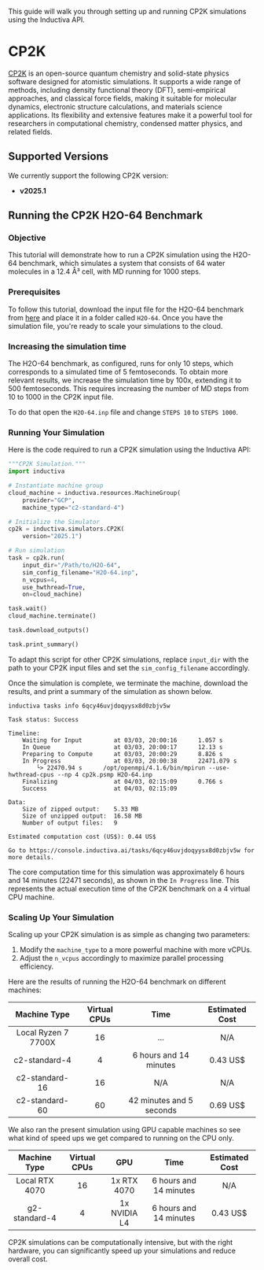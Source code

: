 This guide will walk you through setting up and running CP2K simulations using the Inductiva API.


# CP2K

[CP2K](https://www.cp2k.org/) is an open-source quantum chemistry and
solid-state physics software designed for atomistic simulations. It supports a
wide range of methods, including density functional theory (DFT), semi-empirical
approaches, and classical force fields, making it suitable for molecular
dynamics, electronic structure calculations, and materials science applications.
Its flexibility and extensive features make it a powerful tool for researchers
in computational chemistry, condensed matter physics, and related fields.

## Supported Versions
We currently support the following CP2K version:
- **v2025.1**

## Running the CP2K H2O-64 Benchmark

### Objective

This tutorial will demonstrate how to run a CP2K simulation using the H2O-64
benchmark, which simulates a system that consists of 64 water molecules in a
12.4 Å³ cell, with MD running for 1000 steps.

### Prerequisites  

To follow this tutorial, download the input file for the H2O-64 benchmark from
[here](https://github.com/cp2k/cp2k/blob/master/benchmarks/QS/H2O-64.inp) and
place it in a folder called `H2O-64`. Once you have the simulation file, you're
ready to scale your simulations to the cloud.

### Increasing the simulation time

The H2O-64 benchmark, as configured, runs for only 10 steps, which corresponds
to a simulated time of 5 femtoseconds. To obtain more relevant results, we
increase the simulation time by 100x, extending it to 500 femtoseconds. This
requires increasing the number of MD steps from 10 to 1000 in the CP2K input file.

To do that open the `H2O-64.inp` file and change `STEPS 10` to `STEPS 1000`.

### Running Your Simulation

Here is the code required to run a CP2K simulation using the Inductiva API:

```python
"""CP2K Simulation."""
import inductiva

# Instantiate machine group
cloud_machine = inductiva.resources.MachineGroup( 
    provider="GCP",
    machine_type="c2-standard-4")

# Initialize the Simulator
cp2k = inductiva.simulators.CP2K( 
    version="2025.1")

# Run simulation
task = cp2k.run( 
    input_dir="/Path/to/H2O-64",
    sim_config_filename="H2O-64.inp",
    n_vcpus=4,
    use_hwthread=True,
    on=cloud_machine)

task.wait()
cloud_machine.terminate()

task.download_outputs()

task.print_summary()
```

To adapt this script for other CP2K simulations, replace `input_dir` with the
path to your CP2K input files and set the `sim_config_filename` accordingly.

Once the simulation is complete, we terminate the machine, download the results,
and print a summary of the simulation as shown below.

```
inductiva tasks info 6qcy46uvjdoqyysx8d0zbjv5w

Task status: Success

Timeline:
	Waiting for Input         at 03/03, 20:00:16      1.057 s
	In Queue                  at 03/03, 20:00:17      12.13 s
	Preparing to Compute      at 03/03, 20:00:29      8.826 s
	In Progress               at 03/03, 20:00:38      22471.079 s
		└> 22470.94 s      /opt/openmpi/4.1.6/bin/mpirun --use-hwthread-cpus --np 4 cp2k.psmp H2O-64.inp
	Finalizing                at 04/03, 02:15:09      0.766 s
	Success                   at 04/03, 02:15:09      

Data:
	Size of zipped output:    5.33 MB
	Size of unzipped output:  16.58 MB
	Number of output files:   9

Estimated computation cost (US$): 0.44 US$

Go to https://console.inductiva.ai/tasks/6qcy46uvjdoqyysx8d0zbjv5w for more details.
```

The core computation time for this simulation was approximately 6 hours and 14
minutes (22471 seconds), as shown in the `In Progress` line. This represents the
actual execution time of the CP2K benchmark on a 4 virtual CPU machine.

### Scaling Up Your Simulation  

Scaling up your CP2K simulation is as simple as changing two parameters:

1. Modify the `machine_type` to a more powerful machine with more vCPUs.
2. Adjust the `n_vcpus` accordingly to maximize parallel processing efficiency.

Here are the results of running the H2O-64 benchmark on different machines:

|  Machine Type  | Virtual CPUs |     Time     | Estimated Cost |
|:--------------:|:------------:|:------------:|:--------------:|
|  Local Ryzen 7 7700X |      16      | ...   | N/A       |
|  c2-standard-4 |      4      | 6 hours and 14 minutes   | 0.43 US$       |
|  c2-standard-16 |      16      | N/A  | N/A       |
|  c2-standard-60 |      60      | 42 minutes and 5 seconds   | 0.69 US$   |

We also ran the present simulation using GPU capable machines so see what kind
of speed ups we get compared to running on the CPU only.

|  Machine Type  | Virtual CPUs | GPU          |     Time     | Estimated Cost |
|:--------------:|:------------:|:------------:|:------------:|:--------------:|
|  Local RTX 4070|      16      | 1x RTX 4070 | 6 hours and 14 minutes   | N/A |
|  g2-standard-4 |      4       | 1x NVIDIA L4 | 6 hours and 14 minutes   | 0.43 US$       |



CP2K simulations can be computationally intensive, but with the right hardware,
you can significantly speed up your simulations and reduce overall cost.


